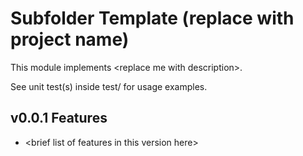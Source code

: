# Subfolder Template (replace with project name)

This module implements \<replace me with description\>.

See unit test(s) inside test/ for usage examples.

## v0.0.1 Features
- \<brief list of features in this version here\>